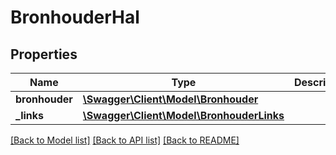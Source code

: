# BronhouderHal

## Properties
Name | Type | Description | Notes
------------ | ------------- | ------------- | -------------
**bronhouder** | [**\Swagger\Client\Model\Bronhouder**](Bronhouder.md) |  | 
**_links** | [**\Swagger\Client\Model\BronhouderLinks**](BronhouderLinks.md) |  | [optional] 

[[Back to Model list]](../../README.md#documentation-for-models) [[Back to API list]](../../README.md#documentation-for-api-endpoints) [[Back to README]](../../README.md)

